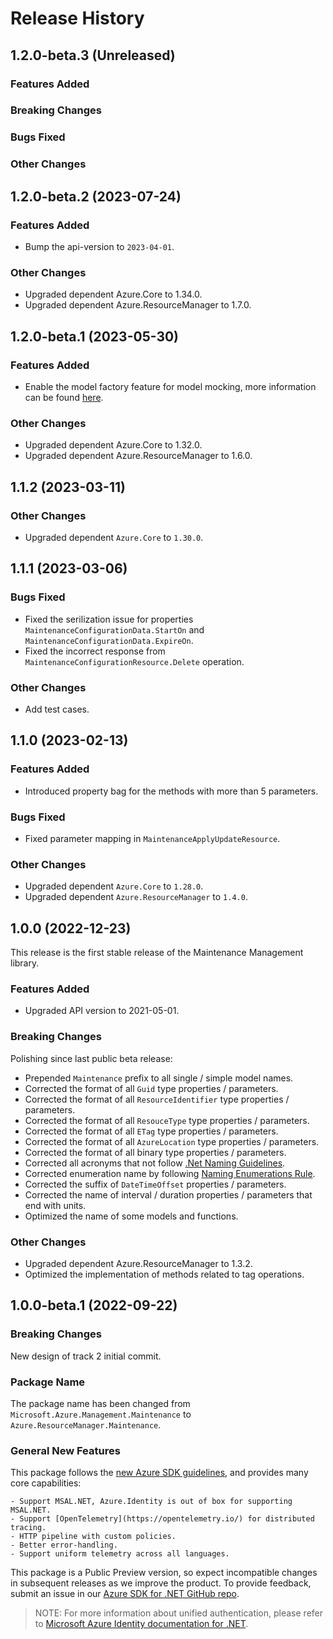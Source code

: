 # Release History

## 1.2.0-beta.3 (Unreleased)

### Features Added

### Breaking Changes

### Bugs Fixed

### Other Changes

## 1.2.0-beta.2 (2023-07-24)

### Features Added

- Bump the api-version to `2023-04-01`.

### Other Changes

- Upgraded dependent Azure.Core to 1.34.0.
- Upgraded dependent Azure.ResourceManager to 1.7.0.

## 1.2.0-beta.1 (2023-05-30)

### Features Added

- Enable the model factory feature for model mocking, more information can be found [here](https://azure.github.io/azure-sdk/dotnet_introduction.html#dotnet-mocking-factory-builder).

### Other Changes

- Upgraded dependent Azure.Core to 1.32.0.
- Upgraded dependent Azure.ResourceManager to 1.6.0.

## 1.1.2 (2023-03-11)

### Other Changes

- Upgraded dependent `Azure.Core` to `1.30.0`.

## 1.1.1 (2023-03-06)

### Bugs Fixed

- Fixed the serilization issue for properties `MaintenanceConfigurationData.StartOn` and `MaintenanceConfigurationData.ExpireOn`.
- Fixed the incorrect response from `MaintenanceConfigurationResource.Delete` operation.

### Other Changes

- Add test cases.

## 1.1.0 (2023-02-13)

### Features Added

- Introduced property bag for the methods with more than 5 parameters.

### Bugs Fixed

- Fixed parameter mapping in `MaintenanceApplyUpdateResource`.

### Other Changes

- Upgraded dependent `Azure.Core` to `1.28.0`.
- Upgraded dependent `Azure.ResourceManager` to `1.4.0`.

## 1.0.0 (2022-12-23)

This release is the first stable release of the Maintenance Management library.

### Features Added

- Upgraded API version to 2021-05-01.

### Breaking Changes

Polishing since last public beta release:
- Prepended `Maintenance` prefix to all single / simple model names.
- Corrected the format of all `Guid` type properties / parameters.
- Corrected the format of all `ResourceIdentifier` type properties / parameters.
- Corrected the format of all `ResouceType` type properties / parameters.
- Corrected the format of all `ETag` type properties / parameters.
- Corrected the format of all `AzureLocation` type properties / parameters.
- Corrected the format of all binary type properties / parameters.
- Corrected all acronyms that not follow [.Net Naming Guidelines](https://docs.microsoft.com/dotnet/standard/design-guidelines/naming-guidelines).
- Corrected enumeration name by following [Naming Enumerations Rule](https://docs.microsoft.com/dotnet/standard/design-guidelines/names-of-classes-structs-and-interfaces#naming-enumerations).
- Corrected the suffix of `DateTimeOffset` properties / parameters.
- Corrected the name of interval / duration properties / parameters that end with units.
- Optimized the name of some models and functions.

### Other Changes

- Upgraded dependent Azure.ResourceManager to 1.3.2.
- Optimized the implementation of methods related to tag operations.

## 1.0.0-beta.1 (2022-09-22)

### Breaking Changes

New design of track 2 initial commit.

### Package Name

The package name has been changed from `Microsoft.Azure.Management.Maintenance` to `Azure.ResourceManager.Maintenance`.

### General New Features

This package follows the [new Azure SDK guidelines](https://azure.github.io/azure-sdk/general_introduction.html), and provides many core capabilities:

    - Support MSAL.NET, Azure.Identity is out of box for supporting MSAL.NET.
    - Support [OpenTelemetry](https://opentelemetry.io/) for distributed tracing.
    - HTTP pipeline with custom policies.
    - Better error-handling.
    - Support uniform telemetry across all languages.

This package is a Public Preview version, so expect incompatible changes in subsequent releases as we improve the product. To provide feedback, submit an issue in our [Azure SDK for .NET GitHub repo](https://github.com/Azure/azure-sdk-for-net/issues).

> NOTE: For more information about unified authentication, please refer to [Microsoft Azure Identity documentation for .NET](https://docs.microsoft.com//dotnet/api/overview/azure/identity-readme?view=azure-dotnet).
